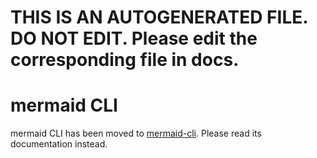 # THIS IS AN AUTOGENERATED FILE. DO NOT EDIT. Please edit the corresponding file in docs.

# mermaid CLI

mermaid CLI has been moved to [mermaid-cli](https://github.com/mermaid-js/mermaid-cli). Please read its documentation instead.
